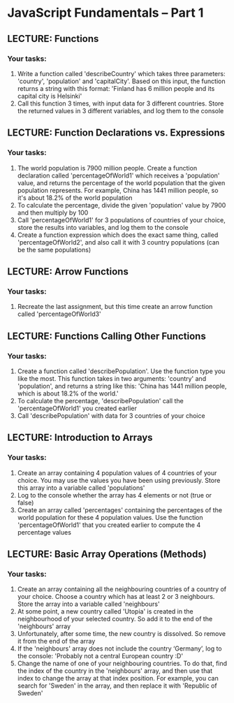 # JavaScript Fundamentals – Part 1

## LECTURE: Functions

### Your tasks:

1. Write a function called 'describeCountry' which takes three parameters:
   'country', 'population' and 'capitalCity'. Based on this input, the
   function returns a string with this format: 'Finland has 6 million people and its
   capital city is Helsinki'
2. Call this function 3 times, with input data for 3 different countries. Store the
   returned values in 3 different variables, and log them to the console

## LECTURE: Function Declarations vs. Expressions

### Your tasks:

1. The world population is 7900 million people. Create a function declaration
   called 'percentageOfWorld1' which receives a 'population' value, and
   returns the percentage of the world population that the given population
   represents. For example, China has 1441 million people, so it's about 18.2% of
   the world population
2. To calculate the percentage, divide the given 'population' value by 7900
   and then multiply by 100
3. Call 'percentageOfWorld1' for 3 populations of countries of your choice,
   store the results into variables, and log them to the console
4. Create a function expression which does the exact same thing, called
   'percentageOfWorld2', and also call it with 3 country populations (can be
   the same populations)

## LECTURE: Arrow Functions

### Your tasks:

1. Recreate the last assignment, but this time create an arrow function called
   'percentageOfWorld3'

## LECTURE: Functions Calling Other Functions

### Your tasks:

1. Create a function called 'describePopulation'. Use the function type you
   like the most. This function takes in two arguments: 'country' and
   'population', and returns a string like this: 'China has 1441 million people,
   which is about 18.2% of the world.'
2. To calculate the percentage, 'describePopulation' call the
   'percentageOfWorld1' you created earlier
3. Call 'describePopulation' with data for 3 countries of your choice

## LECTURE: Introduction to Arrays

### Your tasks:

1. Create an array containing 4 population values of 4 countries of your choice.
   You may use the values you have been using previously. Store this array into a
   variable called 'populations'
2. Log to the console whether the array has 4 elements or not (true or false)
3. Create an array called 'percentages' containing the percentages of the
   world population for these 4 population values. Use the function
   'percentageOfWorld1' that you created earlier to compute the 4
   percentage values

## LECTURE: Basic Array Operations (Methods)

### Your tasks:

1. Create an array containing all the neighbouring countries of a country of your
   choice. Choose a country which has at least 2 or 3 neighbours. Store the array
   into a variable called 'neighbours'
2. At some point, a new country called 'Utopia' is created in the neighbourhood of
   your selected country. So add it to the end of the 'neighbours' array
3. Unfortunately, after some time, the new country is dissolved. So remove it from
   the end of the array
4. If the 'neighbours' array does not include the country ‘Germany’, log to the
   console: 'Probably not a central European country :D'
5. Change the name of one of your neighbouring countries. To do that, find the
   index of the country in the 'neighbours' array, and then use that index to
   change the array at that index position. For example, you can search for
   'Sweden' in the array, and then replace it with 'Republic of Sweden'

